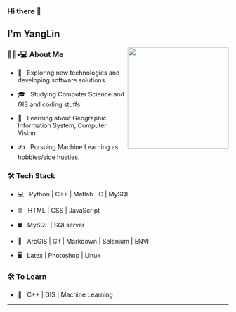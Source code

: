 
### Hi there 👋<h2> I'm YangLin</h2>

<img align='right' src="https://media.giphy.com/media/M9gbBd9nbDrOTu1Mqx/giphy.gif" width="230">

<h3> 👨🏻•💻 About Me </h3>



- 🤔 &nbsp; Exploring new technologies and developing software solutions.

- 🎓 &nbsp; Studying Computer Science and GIS and coding stuffs.

- 🌱 &nbsp; Learning about Geographic Information System, Computer Vision.

- ✍️ &nbsp; Pursuing Machine Learning as hobbies/side hustles.



<h3>🛠 Tech Stack</h3>



- 💻 &nbsp; Python | C++ | Matlab | C | MySQL

- 🌐 &nbsp; HTML | CSS | JavaScript 

- 🛢 &nbsp; MySQL | SQLserver

- 🔧 &nbsp; ArcGIS | Git | Markdown | Selenium | ENVI

- 🖥 &nbsp; Latex | Photoshop | Linux




<h3>🛠 To Learn</h3>

- 🔧 &nbsp; C++ | GIS | Machine Learning 

<hr>


